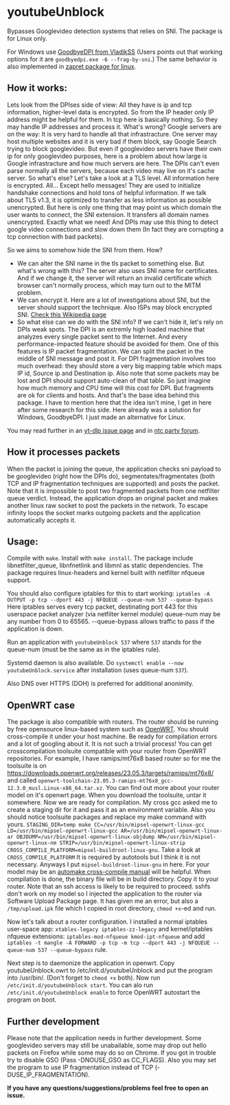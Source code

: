 # youtubeUnblock
Bypasses Googlevideo detection systems that relies on SNI. The package is for Linux only. 

For Windows use [GoodbyeDPI from VladikSS](https://github.com/ValdikSS/GoodbyeDPI) (Users points out that working options for it are `goodbyedpi.exe -6 --frag-by-sni`.) The same behavior is also implemented in [zapret package for linux](https://github.com/bol-van/zapret).

## How it works:
Lets look from the DPIses side of view: All they have is ip and tcp information, higher-level data is encrypted. So from the IP header only IP address might be helpful for them. In tcp here is basically nothing. So they may handle IP addresses and process it. What's wrong? Google servers are on the way: It is very hard to handle all that infrastracture. One server may host multiple websites and it is very bad if them block, say Google Search trying to block googlevideo. But even if googlevideo servers have their own ip for only googlevideo purposes, here is a problem about how large is Google infrastracture and how much servers are here. The DPIs can't even parse normally all the servers, because each video may live on it's cache server. So what's else? Let's take a look at a TLS level. All information here is encrypted. All... Except hello messages! They are used to initialize handshake connections and hold tons of helpful information. If we talk about TLS v1.3, it is optimized to transfer as less information as possible unencrypted. But here is only one thing that may point us which domain the user wants to connect, the SNI extension. It transfers all domain names unencrypted. Exactly what we need! And DPIs may use this thing to detect google video connections and slow down them (In fact they are corrupting a tcp connection with bad packets).

So we aims to somehow hide the SNI from them. How?
- We can alter the SNI name in the tls packet to something else. But what's wrong with this? The server also uses SNI name for certificates. And if we change it, the server will return an invalid certificate which browser can't normally process, which may turn out to the MITM problem.
- We can encrypt it. Here are a lot of investigations about SNI, but the server should support the technique. Also ISPs may block encrypted SNI. [Check this Wikipedia page](https://en.wikipedia.org/wiki/Server_Name_Indication)
- So what else can we do with the SNI info? If we can't hide it, let's rely on DPIs weak spots. The DPI is an extremly high loaded machine that analyzes every single packet sent to the Internet. And every performance-impacted feature should be avoided for them. One of this features is IP packet fragmentation. We can split the packet in the middle of SNI message and post it. For DPI fragmentation involves too much overhead: they should store a very big mapping table which maps IP id, Source ip and Destination ip. Also note that some packets may be lost and DPI should support auto-clean of that table. So just imagine how much memory and CPU time will this cost for DPI. But fragments are ok for clients and hosts. And that's the base idea behind this package. I have to mention here that the idea isn't mine, I get in here after some research for this side. Here already was a solution for Windows, GoodbyeDPI. I just made an alternative for Linux.

You may read further in an [yt-dlp issue page](https://github.com/yt-dlp/yt-dlp/issues/10443) and in [ntc party forum](https://ntc.party/t/%D0%BE%D0%B1%D1%81%D1%83%D0%B6%D0%B4%D0%B5%D0%BD%D0%B8%D0%B5-%D0%B7%D0%B0%D0%BC%D0%B5%D0%B4%D0%BB%D0%B5%D0%BD%D0%B8%D0%B5-youtube-%D0%B2-%D1%80%D0%BE%D1%81%D1%81%D0%B8%D0%B8/8074).

## How it processes packets
When the packet is joining the queue, the application checks sni payload to be googlevideo (right how the DPIs do), segmentates/fragmentates (both TCP and IP fragmentation techniques are supported) and posts the packet. Note that it is impossible to post two fragmented packets from one netfilter queue verdict. Instead, the application drops an original packet and makes another linux raw socket to post the packets in the network. To escape infinity loops the socket marks outgoing packets and the application automatically accepts it.

## Usage:
Compile with `make`. Install with `make install`. The package include libnetfilter_queue, libnfnetlink and libmnl as static dependencies. The package requires linux-headers and kernel built with netfilter nfqueue support.

You should also configure iptables for this to start working:
```iptables -A OUTPUT -p tcp --dport 443 -j NFQUEUE --queue-num 537 --queue-bypass```
Here iptables serves every tcp packet, destinating port 443 for this userspace packet analyzer (via netfilter kernel module) queue-num may be any number from 0 to 65565. --queue-bypass allows traffic to pass if the application is down.

Run an application with `youtubeUnblock 537` where `537` stands for the queue-num (must be the same as in the iptables rule).

Systemd daemon is also available. Do `systemctl enable --now youtubeUnblock.service` after installation (uses queue-num `537`).

Also DNS over HTTPS (DOH) is preferred for additional anonimity. 

## OpenWRT case
The package is also compatible with routers. The router should be running by free opensource linux-based system such as [OpenWRT](https://openwrt.org/). You should cross-compile it under your host machine. Be ready for compilation errors and a lot of googling about it. It is not such a trivial process! You can get crosscompilation toolsuite compatible with your router from OpenWRT repositories. For example, I have ramips/mt76x8 based router so for me the toolsuite is on https://downloads.openwrt.org/releases/23.05.3/targets/ramips/mt76x8/ and called `openwrt-toolchain-23.05.3-ramips-mt76x8_gcc-12.3.0_musl.Linux-x86_64.tar.xz`. You can find out more about your router model on it's openwrt page. When you download the toolsuite, untar it somewhere. Now we are ready for compilation. My cross gcc asked me to create a staging dir for it and pass it as an environment variable. Also you should notice toolsuite packages and replace my make command with yours. ```STAGING_DIR=temp make CC=/usr/bin/mipsel-openwrt-linux-gcc LD=/usr/bin/mipsel-openwrt-linux-gcc AR=/usr/bin/mipsel-openwrt-linux-ar OBJDUMP=/usr/bin/mipsel-openwrt-linux-objdump NM=/usr/bin/mipsel-openwrt-linux-nm STRIP=/usr/bin/mipsel-openwrt-linux-strip CROSS_COMPILE_PLATFORM=mipsel-buildroot-linux-gnu```. Take a look at `CROSS_COMPILE_PLATFORM` It is required by autotools but I think it is not necessary. Anyways I put `mipsel-buildroot-linux-gnu` in here. For your model may be an [automake cross-compile manual](https://www.gnu.org/software/automake/manual/html_node/Cross_002dCompilation.html) will be helpful. When compilation is done, the binary file will be in build directory. Copy it to your router. Note that an ssh access is likely to be required to proceed. sshfs don't work on my model so I injected the application to the router via Software Upload Package page. It has given me an error, but also a `/tmp/upload.ipk` file which I copied in root directory, `chmod +x`-ed and run.

Now let's talk about a router configuration. I installed a normal iptables user-space app: `xtables-legacy iptables-zz-legacy` and kernel/iptables nfqueue extensions: `iptables-mod-nfqueue kmod-ipt-nfqueue` and add `iptables -t mangle -A FORWARD -p tcp -m tcp --dport 443 -j NFQUEUE --queue-num 537 --queue-bypass` rule.

Next step is to daemonize the application in openwrt. Copy youtubeUnblock.owrt to /etc/init.d/youtubeUnblock and put the program into /usr/bin/. (Don't forget to `chmod +x` both). Now run `/etc/init.d/youtubeUnblock start`. You can alo run `/etc/init.d/youtubeUnblock enable` to force OpenWRT autostart the program on boot. 


## Further development
Please note that the application needs in further development. Some googlevideo servers may still be unabailable, some may drop out hello packets on Firefox while some may do so on Chrome. If you got in trouble try to disable GSO (Pass -DNOUSE_GSO as CC_FLAGS). Also you may set the program to use IP fragmentation instead of TCP (-DUSE_IP_FRAGMENTATION).

**If you have any questions/suggestions/problems feel free to open an issue.**
